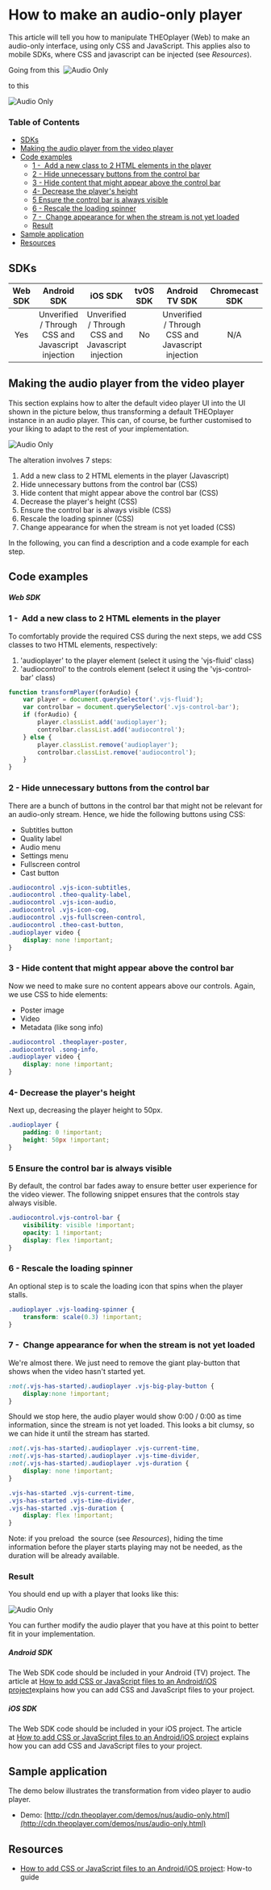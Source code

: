 # How to make an audio-only player

This article will tell you how to manipulate THEOplayer (Web) to make an audio-only interface, using only CSS and JavaScript. This applies also to mobile SDKs, where CSS and javascript can be injected (see *Resources*).

Going from this 
![Audio Only](../../assets/img/audio-only-1.PNG "Audio Only")

to this 

![Audio Only](../../assets/img/audio-only-2.PNG "Audio Only")

### Table of Contents
- [SDKs](#sdks)
- [Making the audio player from the video player](#making-the-audio-player-from-the-video-player)
- [Code examples](#code-examples)
  - [1 -  Add a new class to 2 HTML elements in the player](#1---add-a-new-class-to-2-html-elements-in-the-player)
  - [2 - Hide unnecessary buttons from the control bar](#2---hide-unnecessary-buttons-from-the-control-bar)
  - [3 - Hide content that might appear above the control bar](#3---hide-content-that-might-appear-above-the-control-bar)
  - [4- Decrease the player's height](#4-decrease-the-players-height)
  - [5  Ensure the control bar is always visible](#5-ensure-the-control-bar-is-always-visible)
  - [6 - Rescale the loading spinner](#6---rescale-the-loading-spinner)
  - [7 -  Change appearance for when the stream is not yet loaded](#7---change-appearance-for-when-the-stream-is-not-yet-loaded)
  - [Result](#result)
- [Sample application](#sample-application)
- [Resources](#resources)


## SDKs

| Web SDK |           Android SDK            |             iOS SDK              | tvOS SDK| Android TV SDK | Chromecast SDK |
| :-----: | :------------------------------: | :------------------------------: | :--: | :------------: | :------------: |
|   Yes   | 	Unverified  / Through CSS and Javascript injection |	Unverified  / Through CSS and Javascript injection | No  |      	Unverified  / Through CSS and Javascript injection      |      N/A       |

## Making the audio player from the video player

This section explains how to alter the default video player UI into the UI shown in the picture below, thus transforming a default THEOplayer instance in an audio player. This can, of course, be further customised to your liking to adapt to the rest of your implementation.

![Audio Only](../../assets/img/audio-only-3.PNG "Audio Only")

The alteration involves 7 steps:

1. Add a new class to 2 HTML elements in the player (Javascript)
2. Hide unnecessary buttons from the control bar (CSS)
3. Hide content that might appear above the control bar (CSS)
4. Decrease the player's height (CSS)
5. Ensure the control bar is always visible (CSS)
6. Rescale the loading spinner (CSS)
7. Change appearance for when the stream is not yet loaded (CSS)

In the following, you can find a description and a code example for each step.

## Code examples

##### Web SDK

### 1 -  Add a new class to 2 HTML elements in the player

To comfortably provide the required CSS during the next steps, we add CSS classes to two HTML elements, respectively:  

1. 'audioplayer' to the player element (select it using the 'vjs-fluid' class)
2. 'audiocontrol' to the controls element (select it using the 'vjs-control-bar' class)

```js
function transformPlayer(forAudio) {
    var player = document.querySelector('.vjs-fluid');
    var controlbar = document.querySelector('.vjs-control-bar');
    if (forAudio) {
        player.classList.add('audioplayer');
        controlbar.classList.add('audiocontrol');
    } else {
        player.classList.remove('audioplayer');
        controlbar.classList.remove('audiocontrol');
    }
}
```

### 2 - Hide unnecessary buttons from the control bar

There are a bunch of buttons in the control bar that might not be relevant for an audio-only stream. Hence, we hide the following buttons using CSS:

- Subtitles button
- Quality label
- Audio menu
- Settings menu
- Fullscreen control
- Cast button

```css
.audiocontrol .vjs-icon-subtitles,
.audiocontrol .theo-quality-label,
.audiocontrol .vjs-icon-audio,
.audiocontrol .vjs-icon-cog,
.audiocontrol .vjs-fullscreen-control,
.audiocontrol .theo-cast-button,
.audioplayer video {
    display: none !important;
}
```

### 3 - Hide content that might appear above the control bar

Now we need to make sure no content appears above our controls. Again, we use CSS to hide elements:

- Poster image
- Video
- Metadata (like song info)

```css
.audiocontrol .theoplayer-poster,
.audiocontrol .song-info,
.audioplayer video {
    display: none !important;
}
```    

### 4- Decrease the player's height

Next up, decreasing the player height to 50px.

```css
.audioplayer {
    padding: 0 !important;
    height: 50px !important;
}
```

### 5  Ensure the control bar is always visible

By default, the control bar fades away to ensure better user experience for the video viewer. The following snippet ensures that the controls stay always visible.

```css
.audiocontrol.vjs-control-bar {
    visibility: visible !important;
    opacity: 1 !important;
    display: flex !important;
}
```

### 6 - Rescale the loading spinner

An optional step is to scale the loading icon that spins when the player stalls.

```css
.audioplayer .vjs-loading-spinner {
    transform: scale(0.3) !important;
}
```

### 7 -  Change appearance for when the stream is not yet loaded

We're almost there. We just need to remove the giant play-button that shows when the video hasn't started yet. 

```css
:not(.vjs-has-started).audioplayer .vjs-big-play-button {
    display:none !important;
}
```

Should we stop here, the audio player would show 0:00 / 0:00 as time information, since the stream is not yet loaded. This looks a bit clumsy, so we can hide it until the stream has started.

```css
:not(.vjs-has-started).audioplayer .vjs-current-time,
:not(.vjs-has-started).audioplayer .vjs-time-divider,
:not(.vjs-has-started).audioplayer .vjs-duration {
    display: none !important;
}        

.vjs-has-started .vjs-current-time,
.vjs-has-started .vjs-time-divider,
.vjs-has-started .vjs-duration {
    display: flex !important;
}
```

Note: if you preload  the source (see *Resources*), hiding the time information before the player starts playing may not be needed, as the duration will be already available.

### Result

You should end up with a player that looks like this:

![Audio Only](../../assets/img/audio-only-4.PNG "Audio Only")

You can further modify the audio player that you have at this point to better fit in your implementation.

##### Android SDK

The Web SDK code should be included in your Android (TV) project. The article at [How to add CSS or JavaScript files to an Android/iOS project](../../faq/01-how-to-add-css-or-javascript-files-to-android-ios.md)explains how you can add CSS and JavaScript files to your project. 

##### iOS SDK

The Web SDK code should be included in your iOS project. The article at [How to add CSS or JavaScript files to an Android/iOS project](../../faq/01-how-to-add-css-or-javascript-files-to-android-ios.md) explains how you can add CSS and JavaScript files to your project. 

## Sample application

The demo below illustrates the transformation from video player to audio player.

- Demo: [http://cdn.theoplayer.com/demos/nus/audio-only.html](http://cdn.theoplayer.com/demos/nus/audio-only.html)

## Resources

- [How to add CSS or JavaScript files to an Android/iOS project](../../faq/01-how-to-add-css-or-javascript-files-to-android-ios.md): How-to guide